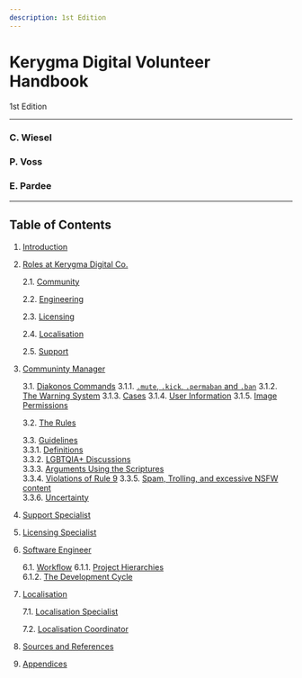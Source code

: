 ```yaml
---
description: 1st Edition
---
```


# Kerygma Digital Volunteer Handbook
1st Edition
<hr>

### C. Wiesel

### P. Voss

### E. Pardee
<hr>

## Table of Contents

1. [Introduction](./1.-introduction.md)  
2. [Roles at Kerygma Digital Co.](./2.-roles-within-kerygma-digital-co..md)  
	
	2.1. [Community](./2.-roles-within-kerygma-digital-co..md#21-community)  

	2.2. [Engineering](./2.-roles-within-kerygma-digital-co..md#22-engineering)  

	2.3. [Licensing](./2.-roles-within-kerygma-digital-co..md#23-licensing)  

	2.4. [Localisation](./2.-roles-within-kerygma-digital-co..md#24-localisation)  

	2.5. [Support](./2.-roles-within-kerygma-digital-co..md#25-support)  

3. [Communinty Manager](./3.-community-manager.md)  

	3.1. [Diakonos Commands](./3.-community-manager.md#31-diakonos-commands)
		3.1.1. [`.mute`, `.kick`, `.permaban` and `.ban`](./3.-community-manager.md#311-mute-kick-permaban-and-ban)
		3.1.2. [The Warning System](./3.-community-manager.md#312-the-warning-system)
		3.1.3. [Cases](./3.-community-manager.md#313-cases)
		3.1.4. [User Information](./3.-community-manager.md#314-user-information)
		3.1.5. [Image Permissions](./3.-community-manager.md#315-image-permissions)

	3.2. [The Rules](./3.-community-manager.md#32-the-rules)

	3.3. [Guidelines](./3.-community-manager.md#33-guidelines)  
		3.3.1. [Definitions](./3.-community-manager.md#331-definitions)  
		3.3.2. [LGBTQIA+ Discussions](./3.-community-manager.md#332-lgbtqia-discussions)  
		3.3.3. [Arguments Using the Scriptures](./3.-community-manager.md#333-arguments-using-the-scriptures)  
		3.3.4. [Violations of Rule 9](./3.-community-manager.md#334-violations-of-rule-9)
		3.3.5. [Spam, Trolling, and excessive NSFW content](./3.-community-manager.md#335-spam-trolling-and-excessive-nsfw-content)  
		3.3.6. [Uncertainty](./3.-community-manager.md#336-uncertainty)  
4. [Support Specialist](./4.-support-specialist.md)  
5. [Licensing Specialist](./5.-licensing-specialist.md)  
6. [Software Engineer](./6.-software-engineer.md)   
	
	6.1. [Workflow](./6.-software-engineer.md#61-workflow)
		6.1.1. [Project Hierarchies](./6.-software-engineer.md#611-project-hierachies)  
		6.1.2. [The Development Cycle](./6.-software-engineer.md#612-the-development-cycle)  
	
7. [Localisation](./7.-localisation.md)  

  	7.1. [Localisation Specialist](./7.-localisation.md#71-Localisation-Specialist)  

  	7.2. [Localisation Coordinator](./7.-localisation.md#72-Localisation-Coordinator)  

8. [Sources and References](./8.-sources-and-references.md)  
9. [Appendices](./9.-appendices.md)  

